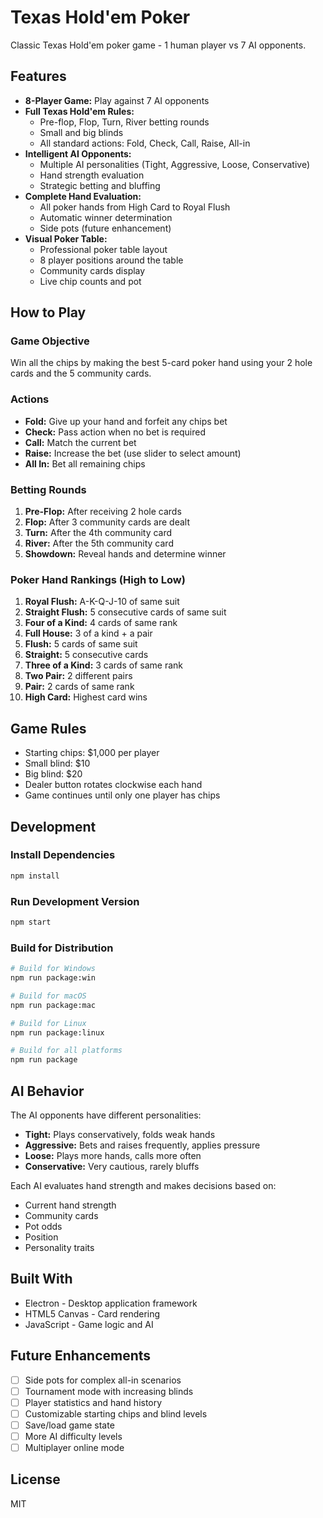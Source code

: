 # Texas Hold'em Poker

Classic Texas Hold'em poker game - 1 human player vs 7 AI opponents.

## Features

- **8-Player Game:** Play against 7 AI opponents
- **Full Texas Hold'em Rules:**
  - Pre-flop, Flop, Turn, River betting rounds
  - Small and big blinds
  - All standard actions: Fold, Check, Call, Raise, All-in
- **Intelligent AI Opponents:**
  - Multiple AI personalities (Tight, Aggressive, Loose, Conservative)
  - Hand strength evaluation
  - Strategic betting and bluffing
- **Complete Hand Evaluation:**
  - All poker hands from High Card to Royal Flush
  - Automatic winner determination
  - Side pots (future enhancement)
- **Visual Poker Table:**
  - Professional poker table layout
  - 8 player positions around the table
  - Community cards display
  - Live chip counts and pot

## How to Play

### Game Objective
Win all the chips by making the best 5-card poker hand using your 2 hole cards and the 5 community cards.

### Actions
- **Fold:** Give up your hand and forfeit any chips bet
- **Check:** Pass action when no bet is required
- **Call:** Match the current bet
- **Raise:** Increase the bet (use slider to select amount)
- **All In:** Bet all remaining chips

### Betting Rounds
1. **Pre-Flop:** After receiving 2 hole cards
2. **Flop:** After 3 community cards are dealt
3. **Turn:** After the 4th community card
4. **River:** After the 5th community card
5. **Showdown:** Reveal hands and determine winner

### Poker Hand Rankings (High to Low)
1. **Royal Flush:** A-K-Q-J-10 of same suit
2. **Straight Flush:** 5 consecutive cards of same suit
3. **Four of a Kind:** 4 cards of same rank
4. **Full House:** 3 of a kind + a pair
5. **Flush:** 5 cards of same suit
6. **Straight:** 5 consecutive cards
7. **Three of a Kind:** 3 cards of same rank
8. **Two Pair:** 2 different pairs
9. **Pair:** 2 cards of same rank
10. **High Card:** Highest card wins

## Game Rules

- Starting chips: $1,000 per player
- Small blind: $10
- Big blind: $20
- Dealer button rotates clockwise each hand
- Game continues until only one player has chips

## Development

### Install Dependencies
```bash
npm install
```

### Run Development Version
```bash
npm start
```

### Build for Distribution
```bash
# Build for Windows
npm run package:win

# Build for macOS
npm run package:mac

# Build for Linux
npm run package:linux

# Build for all platforms
npm run package
```

## AI Behavior

The AI opponents have different personalities:

- **Tight:** Plays conservatively, folds weak hands
- **Aggressive:** Bets and raises frequently, applies pressure
- **Loose:** Plays more hands, calls more often
- **Conservative:** Very cautious, rarely bluffs

Each AI evaluates hand strength and makes decisions based on:
- Current hand strength
- Community cards
- Pot odds
- Position
- Personality traits

## Built With

- Electron - Desktop application framework
- HTML5 Canvas - Card rendering
- JavaScript - Game logic and AI

## Future Enhancements

- [ ] Side pots for complex all-in scenarios
- [ ] Tournament mode with increasing blinds
- [ ] Player statistics and hand history
- [ ] Customizable starting chips and blind levels
- [ ] Save/load game state
- [ ] More AI difficulty levels
- [ ] Multiplayer online mode

## License

MIT
